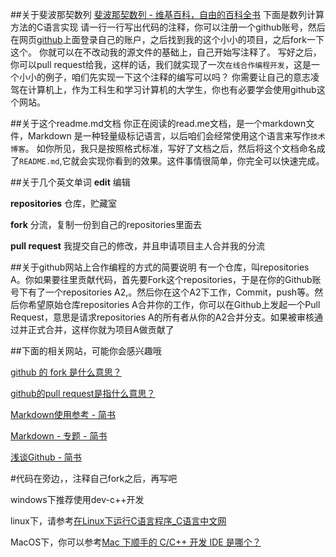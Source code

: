 ##关于斐波那契数列 
[斐波那契数列 - 维基百科，自由的百科全书](http://zh.wikipedia.org/wiki/%E6%96%90%E6%B3%A2%E9%82%A3%E5%A5%91%E6%95%B0%E5%88%97)
下面是数列计算方法的C语言实现
请一行一行写出代码的注释，你可以注册一个github账号，然后在网页[github](https://github.com/)上面登录自己的账户，之后找到我的这个小小的项目，之后fork一下这个。
你就可以在不改动我的源文件的基础上，自己开始写注释了。
写好之后，你可以pull request给我，这样的话，我们就实现了一次`在线合作编程开发`，这是一个小小的例子，咱们先实现一下这个注释的编写可以吗？
你需要让自己的意志凌驾在计算机上，作为工科生和学习计算机的大学生，你也有必要学会使用github这个网站。

##关于这个readme.md文档
你正在阅读的read.me文档，是一个markdown文件，Markdown 是一种轻量级标记语言，以后咱们会经常使用这个语言来写作`技术博客`。
如你所见，我只是按照[]()格式标准，写好了文档之后，然后将这个文档命名成了`README.md`,它就会实现你看到的效果。这件事情很简单，你完全可以快速完成。


##关于几个英文单词
**edit** 编辑


**repositories** 仓库，贮藏室


**fork** 分流，复制一份到自己的repositories里面去


**pull request** 我提交自己的修改，并且申请项目主人合并我的分流

##关于github网站上合作编程的方式的简要说明
有一个仓库，叫repositories A。你如果要往里贡献代码，首先要Fork这个repositories，于是在你的Github账号下有了一个repositories A2,。然后你在这个A2下工作，Commit，push等。然后你希望原始仓库repositories A合并你的工作，你可以在Github上发起一个Pull Request，意思是请求repositories A的所有者从你的A2合并分支。如果被审核通过并正式合并，这样你就为项目A做贡献了

##下面的相关网站，可能你会感兴趣哦

[github 的 fork 是什么意思？](http://www.zhihu.com/question/20431718)


[github的pull request是指什么意思？](http://www.zhihu.com/question/21682976)


[Markdown使用参考 - 简书](http://www.jianshu.com/p/67cc81003064) 


[Markdown - 专题 - 简书](http://www.jianshu.com/c/BDu5F8) 


[浅谈Github - 简书](http://www.jianshu.com/p/b9077110e39c) 



#代码在旁边，，注释自己fork之后，再写吧

windows下推荐使用dev-c++开发


linux下，请参考[在Linux下运行C语言程序_C语言中文网](http://c.biancheng.net/cpp/html/2759.html) 


MacOS下，你可以参考[Mac 下顺手的 C/C++ 开发 IDE 是哪个？](http://www.zhihu.com/question/19615915)


